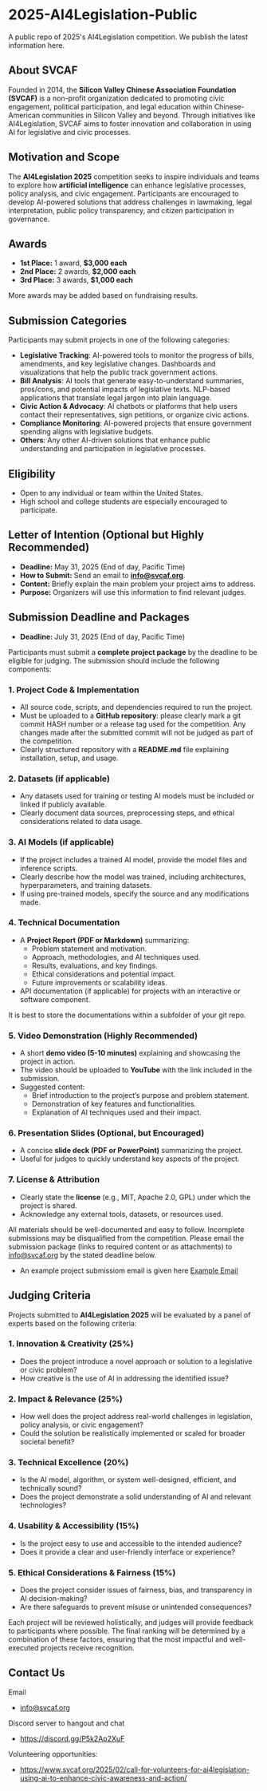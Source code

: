 # 2025-AI4Legislation-Public

A public repo of 2025's AI4Legislation competition. We publish the latest information here. 

## About SVCAF  
Founded in 2014, the **Silicon Valley Chinese Association Foundation (SVCAF)** is a non-profit organization dedicated to promoting civic engagement, political participation, and legal education within Chinese-American communities in Silicon Valley and beyond. Through initiatives like AI4Legislation, SVCAF aims to foster innovation and collaboration in using AI for legislative and civic processes.  

## Motivation and Scope  
The **AI4Legislation 2025** competition seeks to inspire individuals and teams to explore how **artificial intelligence** can enhance legislative processes, policy analysis, and civic engagement. Participants are encouraged to develop AI-powered solutions that address challenges in lawmaking, legal interpretation, public policy transparency, and citizen participation in governance.  

## Awards
- **1st Place:** 1 award, **$3,000 each**  
- **2nd Place:** 2 awards, **$2,000 each**  
- **3rd Place:** 3 awards, **$1,000 each**  

More awards may be added based on fundraising results.
  
## Submission Categories  
Participants may submit projects in one of the following categories:
* **Legislative Tracking**: AI-powered tools to monitor the progress of bills, amendments, and key legislative changes.
Dashboards and visualizations that help the public track government actions.
* **Bill Analysis**:  AI tools that generate easy-to-understand summaries, pros/cons, and potential impacts of legislative texts. NLP-based applications that translate legal jargon into plain language.
* **Civic Action & Advocacy**: AI chatbots or platforms that help users contact their representatives, sign petitions, or organize civic actions.
* **Compliance Monitoring**: AI-powered projects that ensure government spending aligns with legislative budgets.
* **Others**: Any other AI-driven solutions that enhance public understanding and participation in legislative processes.

## Eligibility
- Open to any individual or team within the United States.  
- High school and college students are especially encouraged to participate.  

## Letter of Intention (Optional but Highly Recommended)
- **Deadline:** May 31, 2025 (End of day, Pacific Time)  
- **How to Submit:** Send an email to **info@svcaf.org**.
- **Content:** Briefly explain the main problem your project aims to address.  
- **Purpose:** Organizers will use this information to find relevant judges.  

## Submission Deadline and Packages
- **Deadline:** July 31, 2025 (End of day, Pacific Time)  

Participants must submit a **complete project package** by the deadline to be eligible for judging. The submission should include the following components:  

### 1. **Project Code & Implementation**  
- All source code, scripts, and dependencies required to run the project.  
- Must be uploaded to a **GitHub repository**: please clearly mark a git commit HASH number or a release tag used for the competition. Any changes made after the submitted commit will not be judged as part of the competition.
- Clearly structured repository with a **README.md** file explaining installation, setup, and usage.  

### 2. **Datasets (if applicable)**  
- Any datasets used for training or testing AI models must be included or linked if publicly available.  
- Clearly document data sources, preprocessing steps, and ethical considerations related to data usage.  

### 3. **AI Models (if applicable)**  
- If the project includes a trained AI model, provide the model files and inference scripts.  
- Clearly describe how the model was trained, including architectures, hyperparameters, and training datasets.  
- If using pre-trained models, specify the source and any modifications made.  

### 4. **Technical Documentation**  
- A **Project Report (PDF or Markdown)** summarizing:  
  - Problem statement and motivation.  
  - Approach, methodologies, and AI techniques used.  
  - Results, evaluations, and key findings.  
  - Ethical considerations and potential impact.  
  - Future improvements or scalability ideas.  
- API documentation (if applicable) for projects with an interactive or software component.  

It is best to store the documentations within a subfolder of your git repo. 

### 5. **Video Demonstration (Highly Recommended)**  
- A short **demo video (5-10 minutes)** explaining and showcasing the project in action.  
- The video should be uploaded to **YouTube** with the link included in the submission.  
- Suggested content:  
  - Brief introduction to the project’s purpose and problem statement.  
  - Demonstration of key features and functionalities.  
  - Explanation of AI techniques used and their impact.  

### 6. **Presentation Slides (Optional, but Encouraged)**  
- A concise **slide deck (PDF or PowerPoint)** summarizing the project.  
- Useful for judges to quickly understand key aspects of the project.  

### 7. **License & Attribution**  
- Clearly state the **license** (e.g., MIT, Apache 2.0, GPL) under which the project is shared.  
- Acknowledge any external tools, datasets, or resources used.  

All materials should be well-documented and easy to follow. Incomplete submissions may be disqualified from the competition.  Please email the submission package (links to required content or as attachments) to info@svcaf.org by the stated deadline below.
* An example project submissiom email is given here [Example Email](https://github.com/svcaf/2025-AI4Legislation-Public/wiki/Project-Submission:Example-Email)

## Judging Criteria  

Projects submitted to **AI4Legislation 2025** will be evaluated by a panel of experts based on the following criteria:  

### 1. **Innovation & Creativity (25%)**  
- Does the project introduce a novel approach or solution to a legislative or civic problem?  
- How creative is the use of AI in addressing the identified issue?  

### 2. **Impact & Relevance (25%)**  
- How well does the project address real-world challenges in legislation, policy analysis, or civic engagement?  
- Could the solution be realistically implemented or scaled for broader societal benefit?  

### 3. **Technical Excellence (20%)**  
- Is the AI model, algorithm, or system well-designed, efficient, and technically sound?  
- Does the project demonstrate a solid understanding of AI and relevant technologies?  

### 4. **Usability & Accessibility (15%)**  
- Is the project easy to use and accessible to the intended audience?  
- Does it provide a clear and user-friendly interface or experience?  

### 5. **Ethical Considerations & Fairness (15%)**  
- Does the project consider issues of fairness, bias, and transparency in AI decision-making?  
- Are there safeguards to prevent misuse or unintended consequences?  

Each project will be reviewed holistically, and judges will provide feedback to participants where possible. The final ranking will be determined by a combination of these factors, ensuring that the most impactful and well-executed projects receive recognition.  

## Contact Us

Email
* info@svcaf.org

Discord server to hangout and chat
* https://discord.gg/P5k2Ap2XuF

Volunteering opportunities:
* https://www.svcaf.org/2025/02/call-for-volunteers-for-ai4legislation-using-ai-to-enhance-civic-awareness-and-action/
